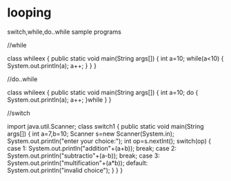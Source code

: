 # looping
switch,while,do..while sample programs


//while

class whileex
{
public static void main(String args[])
{
int a=10;
	while(a<10)
	{
	System.out.println(a);
	a++;
	}
}
}



//do..while

class whileex
{
public static void main(String args[])
{
int a=10;
	do
	{
	System.out.println(a);
	a++;
	}while
}
}


//switch

import java.util.Scanner;
class switch1
{
public static void main(String args[])
{
int a=7,b=10;
Scanner s=new Scanner(System.in);
System.out.println("enter your choice:");
int op=s.nextInt();
switch(op)
{
case 1:
System.out.println("addition"+(a+b));
break;
case 2:
System.out.println("subtractio"+(a-b));
break;
case 3:
System.out.println("multification"+(a*b));
default:
System.out.println("invalid choice");
}
} 
}
